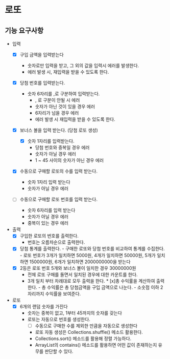# 로또

## 기능 요구사항

- 입력
    * [x] 구입 금액을 입력받는다
        - 숫자로만 입력을 받고, 그 외의 값을 입력시 에러를 발생한다.
        - 에러 발생 시, 재입력을 받을 수 있도록 한다.

    * [x] 당첨 번호를 입력받는다.
        - 숫자 6자리를 ,로 구분하여 입력받는다.
            - , 로 구분이 안될 시 에러
            - 숫자가 아닌 것이 있을 경우 에러
            - 6자리가 넘을 경우 에러
            - 에러 발생 시 재입력을 받을 수 있도록 한다.
    * [x] 보너스 볼을 입력 받는다. (당첨 로또 생성)
        * [x] 숫자 1자리를 입력받는다.
            - 당첨 번호와 중복일 경우 에러
            - 숫자가 아닐 경우 에러
            - 1 ~ 45 사이의 숫자가 아닌 경우 에러
    * [x] 수동으로 구매할 로또의 수를 입력 받는다.
        * 숫자 1자리 입력 받는다
        * 숫자가 아닐 경우 에러
    * [ ] 수동으로 구매할 로또 번호를 입력 받는다.
        * 숫자 6자리를 입력 받는다
        * 숫자가 아닐 경우 에러
        * 중복이 있는 경우 에러
- 출력
    * [x] 구입한 로또의 번호를 출력한다.
        - 번호는 오름차순으로 출력한다.
    * [x] 당첨 통계를 출력한다. - 구매한 로또와 당첨 번호를 비교하여 통계를 수집한다. - 로또 번호가 3개가 일치하면 5000원, 4개가 일치하면 50000원, 5개가
      일치하면 1500000원, 6개가 일치하면 2000000000을 받는다
    * [x] 2등은 로또 번호 5개와 보너스 볼이 일치한 경우 30000000원
        - 전체 로또 구매를 돌면서 일치된 경우에 대한 카운트를 한다.
        - 3개 일치 부터 차례대로 모두 출력을 한다. * [x]총 수익률을 계산하여 출력한다. - 총 수익률은 총 당첨금액을 구입 금액으로 나눈다. - 소숫점 이하
          2자리까지 수익률을 보여준다.
- 로또
    * [x] 6개의 랜덤 숫자를 가진다
        - 숫자는 중복이 없고, 1부터 45까지의 숫자를 갖는다
        - 로또는 자동으로 번호를 생성한다.
            * [ ] 수동으로 구매한 수를 제외한 만큼을 자동으로 생성한다

            - 로또 자동 생성은 Collections.shuffle() 메소드 활용한다.
            - Collections.sort() 메소드를 활용해 정렬 가능하다.
            - ArrayList의 contains() 메소드를 활용하면 어떤 값이 존재하는지 유무를 판단할 수 있다.

